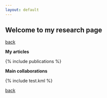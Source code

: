 ```yaml
---
layout: default
---
```


## Welcome to my research page

[back](./)

**My articles**

{% include publications %}

**Main collaborations**

{%  include test.kml  %}

[back](./)
